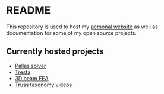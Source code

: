 README
======

This repository is used to host my [personal website](https://latture.github.io/) as well as documentation for some of my open source projects.

Currently hosted projects
-------------------------
* [Pallas solver](https://latture.github.io/pallas-solver)
* [Tresta](https://latture.github.io/tresta)
* [3D beam FEA](https://latture.github.io/threed-beam-fea)
* [Truss taxonomy videos](https://latture.github.io/truss-taxonomy-videos)

